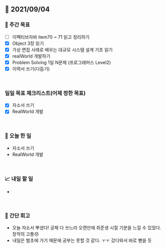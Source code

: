 ## 📅 2021/09/04


### 👏 주간 목표
- [ ] 이펙티브자바 item70 ~ 71 읽고 정리하기
- [x] Object 3장 읽기
- [x] 가상 면접 사례로 배우는 대규모 시스템 설계 기초 읽기
- [x] realWorld 개발하기
- [x] Problem Solving 1일 N문제 (프로그래머스 Level2)
- [x] 이력서 쓰기(다듬기)

<br/>

### 일일 목표 체크리스트(어제 정한 목표)

- [x] 자소서 쓰기
- [x] RealWorld 개발

<br/>

### 💯 오늘 한 일

- 자소서 쓰기
- RealWorld 개발
  
<br/>

### 📈 내일 할 일

- 

<br/>

### 🤔 간단 회고
 
- 오늘 자소서 뿌셨다! 공채 다 쓰느라 오랜만에 취준생 시절 기분을 느낄 수 있었다. 창작의 고통😞  
- 내일은 벌초에 가기 때문에 공부는 못할 것 같다. ㅜㅜ 갔다와서 바로 뻗을 듯

